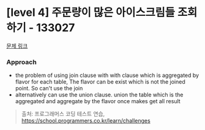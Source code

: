 # [level 4] 주문량이 많은 아이스크림들 조회하기 - 133027 

[문제 링크](https://school.programmers.co.kr/learn/courses/30/lessons/133027) 

### Approach
- the problem of using join clause with with clause which is aggregated by flavor for each table, The flavor can be exist which is not the joined point. So can't use the join
- alternatively can use the union clause. union the table which is the aggregated and aggregate by the flavor once makes get all result

> 출처: 프로그래머스 코딩 테스트 연습, https://school.programmers.co.kr/learn/challenges
